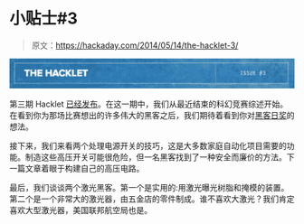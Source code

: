 # 小贴士#3

> 原文：<https://hackaday.com/2014/05/14/the-hacklet-3/>

[![The Hacklet Issue 3](img/afda33c05f325c4612c1e76824b12eb1.png)](http://hackaday.com/2014/05/14/the-hacklet-3/3-10/)

第三期 Hacklet [已经发布](http://hackaday.io/project/46/log/2548)。在这一期中，我们从最近结束的科幻竞赛综述开始。在看到你为那场比赛想出的许多伟大的黑客之后，我们期待着看到你对[黑客日奖](http://hackaday.com/prize/)的想法。

接下来，我们来看两个处理电源开关的技巧，这是大多数家庭自动化项目需要的功能。制造这些高压开关可能很危险，但一名黑客找到了一种安全而廉价的方法。下一篇文章着眼于构建自己的高压电路。

最后，我们谈谈两个激光黑客。第一个是实用的:用激光曝光树脂和掩模的装置。第二个是一个非常大的激光器，由五金店的零件制成。谁不喜欢大激光？我们肯定喜欢大型激光器，美国联邦航空局也是。